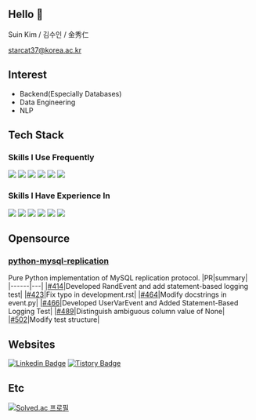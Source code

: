 ## Hello 👋
Suin Kim / 김수인 / 金秀仁

starcat37@korea.ac.kr

## Interest
- Backend(Especially Databases)
- Data Engineering
- NLP

## Tech Stack
### Skills I Use Frequently
<img src="https://img.shields.io/badge/python-3776AB?style=for-the-badge&logo=python&logoColor=white"> <img src="https://img.shields.io/badge/mysql-4479A1?style=for-the-badge&logo=mysql&logoColor=white"> <img src="https://img.shields.io/badge/node.js-339933?style=for-the-badge&logo=Node.js&logoColor=white"> <img src="https://img.shields.io/badge/Express-000000?style=for-the-badge&logo=Express&logoColor=white"> <img src="https://img.shields.io/badge/git-F05032?style=for-the-badge&logo=git&logoColor=white"> <img src="https://img.shields.io/badge/github-181717?style=for-the-badge&logo=github&logoColor=white">

### Skills I Have Experience In
<img src="https://img.shields.io/badge/jupyter-F37626?style=for-the-badge&logo=Jupyter&logoColor=white"> <img src="https://img.shields.io/badge/redis-%23DD0031.svg?style=for-the-badge&logo=redis&logoColor=white"> <img src="https://img.shields.io/badge/mariaDB-003545?style=for-the-badge&logo=mariaDB&logoColor=white"> <img src="https://img.shields.io/badge/c-%2300599C.svg?style=for-the-badge&logo=c&logoColor=white"> <img src="https://img.shields.io/badge/r-%23276DC3.svg?style=for-the-badge&logo=r&logoColor=white"> <img src="https://img.shields.io/badge/github%20actions-%232671E5.svg?style=for-the-badge&logo=githubactions&logoColor=white">

## Opensource
### [python-mysql-replication](https://github.com/julien-duponchelle/python-mysql-replication)
Pure Python implementation of MySQL replication protocol.
|PR|summary|
|------|---|
|[#414](https://github.com/julien-duponchelle/python-mysql-replication/pull/414)|Developed RandEvent and add statement-based logging test|
|[#423](https://github.com/julien-duponchelle/python-mysql-replication/pull/423)|Fix typo in development.rst|
|[#464](https://github.com/julien-duponchelle/python-mysql-replication/pull/464)|Modify docstrings in event.py|
|[#466](https://github.com/julien-duponchelle/python-mysql-replication/pull/466)|Developed UserVarEvent and Added Statement-Based Logging Test|
|[#489](https://github.com/julien-duponchelle/python-mysql-replication/pull/489)|Distinguish ambiguous column value of None|
|[#502](https://github.com/julien-duponchelle/python-mysql-replication/pull/502)|Modify test structure|

## Websites
[![Linkedin Badge](https://img.shields.io/badge/-LinkedIn-blue?style=flat-square&logo=Linkedin&logoColor=white&link=https://www.linkedin.com/in/starcat37/)](https://www.linkedin.com/in/starcat37/)
[![Tistory Badge](https://github-readme-tistory-card.vercel.app/api/badge?name=Tistory)](https://starcat37.tistory.com/)

## Etc
[![Solved.ac
프로필](http://mazassumnida.wtf/api/v2/generate_badge?boj=starcat37)](https://solved.ac/starcat37)
